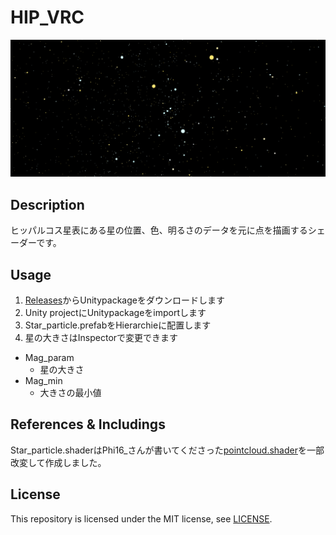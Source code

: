 # HIP_VRC
![star](img/star_img.png)
## Description
ヒッパルコス星表にある星の位置、色、明るさのデータを元に点を描画するシェーダーです。

## Usage
1. [Releases](https://github.com/Kuwamai/HIP_VRC/releases)からUnitypackageをダウンロードします
1. Unity projectにUnitypackageをimportします
1. Star_particle.prefabをHierarchieに配置します
1. 星の大きさはInspectorで変更できます
  * Mag_param
    * 星の大きさ
  * Mag_min
    * 大きさの最小値

## References & Includings
Star_particle.shaderはPhi16_さんが書いてくださった[pointcloud.shader](https://twitter.com/phi16_/status/1041256230545612800)を一部改変して作成しました。

## License
This repository is licensed under the MIT license, see [LICENSE](./LICENSE).
